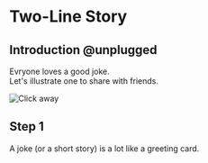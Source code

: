 # Two-Line Story

## Introduction @unplugged

Evryone loves a good joke.   
Let's illustrate one to share with friends. 

![Click away](/static/skillmaps/clicker/saltwater.gif "Click and buy bigger clickers" )

## Step 1
A joke (or a short story) is a lot like a greeting card. 


```blocks

```